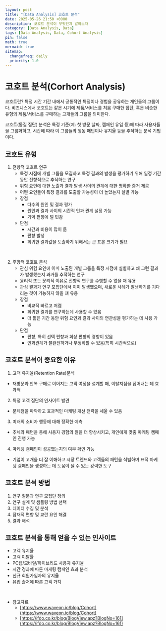 ```yaml
---
layout: post
title: "[Data Analysis] 코호트 분석"
date: 2025-05-26 21:50 +0900
description: 코호트 분석이 무엇인지 알아보자
category: [Data Analysis, Data]
tags: [Data Analysis, Data, Cohort Analysis]
pin: false
math: true
mermaid: true
sitemap:
  changefreq: daily
  priority: 1.0
---
```


# 코호트 분석(Corhort Analysis)
코호트란? 특정 시간 기간 내에서 공통적인 특징이나 경험을 공유하는 개인들의 그룹이다. 비즈니스에서 코호트는 같은 시기에 제품/서비스를 처음 구매한 집단, 혹은 비슷한 유형의 제품/서비스를 구매하는 고개들의 그룹을 의미한다.

코호트(동질 집단) 분석은 특정 기준(예: 첫 방문 날짜, 캠페인 유입 등)에 따라 사용자들을 그룹화하고, 시간에 따라 이 그룹들의 행동 패턴이나 유지율 등을 추적하는 분석 기법이다. 

## 코호트 유형
1. 전향적 코호트 연구
    - 특정 시점에 개별 그룹을 모집하고 특정 결과의 발생을 평가하기 위해 일정 기간 동안 전향적으로 추적하는 연구
    - 위험 요인에 대한 노출과 결과 발생 사이의 관계에 대한 명확한 증거 제공
    - 어떤 요인들이 특정 결과를 도출할 가능성이 더 높았는지 실별 가능
    - 장점
        - 다수의 원인 및 결과 평가
        - 원인과 결과 사이의 시간적 인과 관계 설정 가능
        - 기억 편향에 덜 민감
    - 단점
        - 시간과 비용이 많이 듦
        - 편향 발생
        - 희귀한 결과값을 도출하기 위해서는 큰 표본 크기가 필요

&nbsp;

2. 후향적 코호트 분석
    - 관심 위험 요인에 이미 노출된 개별 그룹을 특정 시점에 실별하고 왜 그런 결과가 발생했는지 과거를 추적하는 연구
    - 윤리적 또는 문리적 이유로 전향적 연구를 수행할 수 없을 때 유용
    - 관심 결과가 연구 모집단에서 이미 발생했으며, 새로운 사례가 발생하기를 기다리는 것이 가능하지 않을 떄 유용
    - 장점
        - 비교적 빠르고 저렴
        - 희귀한 결과를 연구하는데 사용할 수 있음
        - 더 짧은 기간 동안 위험 요인과 결과 사이의 연관성을 평가하는 데 사용 가능
    - 단점
        - 편향, 특히 선택 편향과 회상 편향의 경향이 있음
        - 인과관계가 불완전하거나 부정확할 수 있음(특히 시간적으로)

## 코호트 분석이 중요한 이유
1. 고객 유지율(Retention Rate)분석
  - 재방문과 반복 구매로 이어지는 고객 여정을 설계할 때, 이탈지점을 집어내는 데 효과적
2. 특정 고객 집단의 인사이트 발견
  - 문제점을 파악하고 효과적인 마케팅 개선 전략을 세울 수 있음
3. 미래의 소비자 행동에 대해 정확한 예측
  - 추세와 패턴을 통해 사용자 경험의 질을 더 향상시키고, 개인에게 맞춤 마케팅 캠페인 진행 가능
4. 마케팅 캠페인이 성공했는지의 여부 확인 가능
  - 기업이 고개을 더 잘 이해하고 시장 트렌드와 고객들의 패턴을 식별하며 표적 마케팅 캠페인을 생성하는 데 도움이 될 수 있는 강력한 도구

## 코호트 분석 방법

1. 연구 질문과 연구 모집단 정의
2. 연구 설계 및 샘플링 방법 선택
3. 데이터 수집 및 분석
4. 잠재적 편향 및 교란 요인 해결
5. 결과 해석

## 코호트 분석을 통해 얻을 수 있는 인사이트

- 고객 유지율
- 고객 이탈률
- PC웹/모바일/하이브리드 사용자 유지율
- 시간 경과에 따른 마케팅 캠페인 효과 분석
- 신규 회원가입자의 유지율
- 유입 출처에 따른 고객 가치


&nbsp;
- 참고자료
  - [https://www.waveon.io/blog/Cohort](https://www.waveon.io/blog/Cohort)
  - [https://ifdo.co.kr/blog/BlogView.apz?BlogNo=161](https://ifdo.co.kr/blog/BlogView.apz?BlogNo=161)